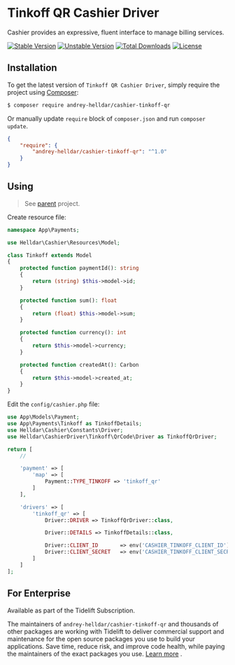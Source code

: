 # Tinkoff QR Cashier Driver

Cashier provides an expressive, fluent interface to manage billing services.

[![Stable Version][badge_stable]][link_packagist]
[![Unstable Version][badge_unstable]][link_packagist]
[![Total Downloads][badge_downloads]][link_packagist]
[![License][badge_license]][link_license]

## Installation

To get the latest version of `Tinkoff QR Cashier Driver`, simply require the project using [Composer](https://getcomposer.org):

```bash
$ composer require andrey-helldar/cashier-tinkoff-qr
```

Or manually update `require` block of `composer.json` and run `composer update`.

```json
{
    "require": {
        "andrey-helldar/cashier-tinkoff-qr": "^1.0"
    }
}
```

## Using

> See [parent](https://github.com/andrey-helldar/cashier#readme) project.

Create resource file:

```php
namespace App\Payments;

use Helldar\Cashier\Resources\Model;

class Tinkoff extends Model
{
    protected function paymentId(): string
    {
        return (string) $this->model->id;
    }

    protected function sum(): float
    {
        return (float) $this->model->sum;
    }

    protected function currency(): int
    {
        return $this->model->currency;
    }

    protected function createdAt(): Carbon
    {
        return $this->model->created_at;
    }
}
```

Edit the `config/cashier.php` file:

```php
use App\Models\Payment;
use App\Payments\Tinkoff as TinkoffDetails;
use Helldar\Cashier\Constants\Driver;
use Helldar\CashierDriver\Tinkoff\QrCode\Driver as TinkoffQrDriver;

return [
    //

    'payment' => [
        'map' => [
            Payment::TYPE_TINKOFF => 'tinkoff_qr'
        ]
    ],

    'drivers' => [
        'tinkoff_qr' => [
            Driver::DRIVER => TinkoffQrDriver::class,

            Driver::DETAILS => TinkoffDetails::class,

            Driver::CLIENT_ID       => env('CASHIER_TINKOFF_CLIENT_ID'),
            Driver::CLIENT_SECRET   => env('CASHIER_TINKOFF_CLIENT_SECRET'),
        ]
    ]
];
```

## For Enterprise

Available as part of the Tidelift Subscription.

The maintainers of `andrey-helldar/cashier-tinkoff-qr` and thousands of other packages are working with Tidelift to deliver commercial support and maintenance for the open source
packages you use to build your applications. Save time, reduce risk, and improve code health, while paying the maintainers of the exact packages you
use. [Learn more](https://tidelift.com/subscription/pkg/packagist-andrey-helldar-cashier-tinkoff-qr?utm_source=packagist-andrey-helldar-cashier-tinkoff&utm_medium=referral&utm_campaign=enterprise&utm_term=repo)
.

[badge_downloads]:      https://img.shields.io/packagist/dt/andrey-helldar/cashier-tinkoff-qr.svg?style=flat-square

[badge_license]:        https://img.shields.io/packagist/l/andrey-helldar/cashier-tinkoff-qr.svg?style=flat-square

[badge_stable]:         https://img.shields.io/github/v/release/andrey-helldar/cashier-tinkoff-qr?label=stable&style=flat-square

[badge_unstable]:       https://img.shields.io/badge/unstable-dev--main-orange?style=flat-square

[link_license]:         LICENSE

[link_packagist]:       https://packagist.org/packages/andrey-helldar/cashier-tinkoff-qr
